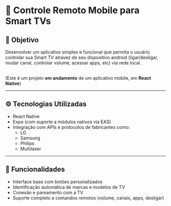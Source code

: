 # 📱 Controle Remoto Mobile para Smart TVs

## 🎯 Objetivo

Desenvolver um aplicativo simples e funcional que permita o usuário controlar sua Smart TV atravez de seu dispositivo android (ligar/desligar, mudar canal, controlar volume, acessar apps, etc) via rede local.
<br></br>

(Este é um projeto **em andamento** de um aplicativo mobile, em **React Native**)


---

## ⚙️ Tecnologias Utilizadas

- React Native
- Expo (com suporte a módulos nativos via EAS)
- Integração com APIs e protocolos de fabricantes como:
  - LG 
  - Samsung 
  - Philips 
  - Multilaser

---


## 🔄 Funcionalidades

- Interface base com botões personalizados
- Identificação automática de marcas e modelos de TV
- Conexão e pareamento com a TV
- Suporte completo a comandos remotos (volume, canais, apps, desligar)

